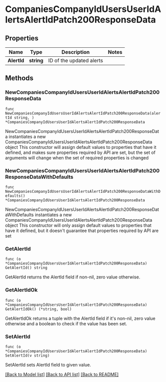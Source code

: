 # CompaniesCompanyIdUsersUserIdAlertsAlertIdPatch200ResponseData

## Properties

Name | Type | Description | Notes
------------ | ------------- | ------------- | -------------
**AlertId** | **string** | ID of the updated alerts | 

## Methods

### NewCompaniesCompanyIdUsersUserIdAlertsAlertIdPatch200ResponseData

`func NewCompaniesCompanyIdUsersUserIdAlertsAlertIdPatch200ResponseData(alertId string, ) *CompaniesCompanyIdUsersUserIdAlertsAlertIdPatch200ResponseData`

NewCompaniesCompanyIdUsersUserIdAlertsAlertIdPatch200ResponseData instantiates a new CompaniesCompanyIdUsersUserIdAlertsAlertIdPatch200ResponseData object
This constructor will assign default values to properties that have it defined,
and makes sure properties required by API are set, but the set of arguments
will change when the set of required properties is changed

### NewCompaniesCompanyIdUsersUserIdAlertsAlertIdPatch200ResponseDataWithDefaults

`func NewCompaniesCompanyIdUsersUserIdAlertsAlertIdPatch200ResponseDataWithDefaults() *CompaniesCompanyIdUsersUserIdAlertsAlertIdPatch200ResponseData`

NewCompaniesCompanyIdUsersUserIdAlertsAlertIdPatch200ResponseDataWithDefaults instantiates a new CompaniesCompanyIdUsersUserIdAlertsAlertIdPatch200ResponseData object
This constructor will only assign default values to properties that have it defined,
but it doesn't guarantee that properties required by API are set

### GetAlertId

`func (o *CompaniesCompanyIdUsersUserIdAlertsAlertIdPatch200ResponseData) GetAlertId() string`

GetAlertId returns the AlertId field if non-nil, zero value otherwise.

### GetAlertIdOk

`func (o *CompaniesCompanyIdUsersUserIdAlertsAlertIdPatch200ResponseData) GetAlertIdOk() (*string, bool)`

GetAlertIdOk returns a tuple with the AlertId field if it's non-nil, zero value otherwise
and a boolean to check if the value has been set.

### SetAlertId

`func (o *CompaniesCompanyIdUsersUserIdAlertsAlertIdPatch200ResponseData) SetAlertId(v string)`

SetAlertId sets AlertId field to given value.



[[Back to Model list]](../README.md#documentation-for-models) [[Back to API list]](../README.md#documentation-for-api-endpoints) [[Back to README]](../README.md)



